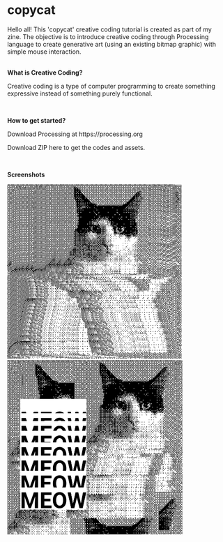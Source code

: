 # copycat

Hello all! This 'copycat' creative coding tutorial is created as part of my zine. The objective is to introduce creative coding through Processing language to create generative art (using an existing bitmap graphic) with simple mouse interaction.
<br><br>
<p><strong>What is Creative Coding?</strong></p>
<p>Creative coding is a type of computer programming to create something expressive instead of something purely functional.</p>
<br>
<p><strong>How to get started?</strong></p>
<p>Download Processing at https://processing.org</p>
<p>Download ZIP here to get the codes and assets.</p>
<br>
<p><strong>Screenshots</strong></p>
<img src="/sketch_003_copycat_image_only/poster/poster1240.jpg" height="400px"/>
<img src="/sketch_004_copycat_final_poster/poster/poster010.png" height="400px"/>


